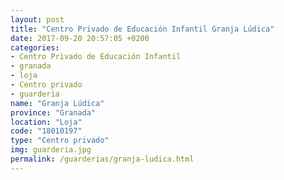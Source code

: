 ```yaml
---
layout: post
title: "Centro Privado de Educación Infantil Granja Lúdica"
date: 2017-09-20 20:57:05 +0200
categories:
- Centro Privado de Educación Infantil
- granada
- loja
- Centro privado
- guarderia
name: "Granja Lúdica"
province: "Granada"
location: "Loja"
code: "18010197"
type: "Centro privado"
img: guarderia.jpg
permalink: /guarderias/granja-ludica.html
---
```

